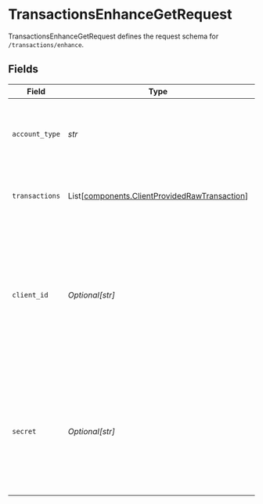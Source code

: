 # TransactionsEnhanceGetRequest

TransactionsEnhanceGetRequest defines the request schema for `/transactions/enhance`.


## Fields

| Field                                                                                                                                            | Type                                                                                                                                             | Required                                                                                                                                         | Description                                                                                                                                      |
| ------------------------------------------------------------------------------------------------------------------------------------------------ | ------------------------------------------------------------------------------------------------------------------------------------------------ | ------------------------------------------------------------------------------------------------------------------------------------------------ | ------------------------------------------------------------------------------------------------------------------------------------------------ |
| `account_type`                                                                                                                                   | *str*                                                                                                                                            | :heavy_check_mark:                                                                                                                               | The type of account for the requested transactions (`depository` or `credit`).                                                                   |
| `transactions`                                                                                                                                   | List[[components.ClientProvidedRawTransaction](../../models/components/clientprovidedrawtransaction.md)]                                         | :heavy_check_mark:                                                                                                                               | An array of raw transactions to be enhanced.                                                                                                     |
| `client_id`                                                                                                                                      | *Optional[str]*                                                                                                                                  | :heavy_minus_sign:                                                                                                                               | Your Plaid API `client_id`. The `client_id` is required and may be provided either in the `PLAID-CLIENT-ID` header or as part of a request body. |
| `secret`                                                                                                                                         | *Optional[str]*                                                                                                                                  | :heavy_minus_sign:                                                                                                                               | Your Plaid API `secret`. The `secret` is required and may be provided either in the `PLAID-SECRET` header or as part of a request body.          |